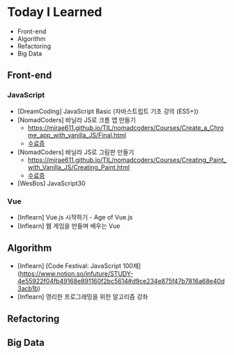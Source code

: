 # Today I Learned

- Front-end
- Algorithm
- Refactoring
- Big Data

## Front-end
### JavaScript
- [DreamCoding] JavaScript Basic (자바스트립트 기초 강의 (ES5+))
- [NomadCoders] 바닐라 JS로 크롬 앱 만들기
  - https://mirae611.github.io/TIL/nomadcoders/Courses/Create_a_Chrome_app_with_vanilla_JS/Final.html
  - [수료증](https://nomadcoders.co/certs/e2a43230-3d7e-47fc-b1e3-c7aa75f7c271)
- [NomadCoders] 바닐라 JS로 그림판 만들기
  - https://mirae611.github.io/TIL/nomadcoders/Courses/Creating_Paint_with_Vanilla_JS/Creating_Paint.html
  - [수료증](https://nomadcoders.co/certs/c38d4d82-d7f6-4366-82b5-00a502c73f56)
- [WesBos] JavaScript30
### Vue
- [Inflearn] Vue.js 시작하기 - Age of Vue.js
- [Inflearn] 웹 게임을 만들며 배우는 Vue

## Algorithm
- [Inflearn] [Code Festival: JavaScript 100제] (https://www.notion.so/infuture/STUDY-4e55922f04fb49168e891160f2bc5614#d9ce234e875f47b7816a68e40d3acb1b)
- [Inflearn] 영리한 프로그래밍을 위한 알고리즘 강좌

## Refactoring

## Big Data
